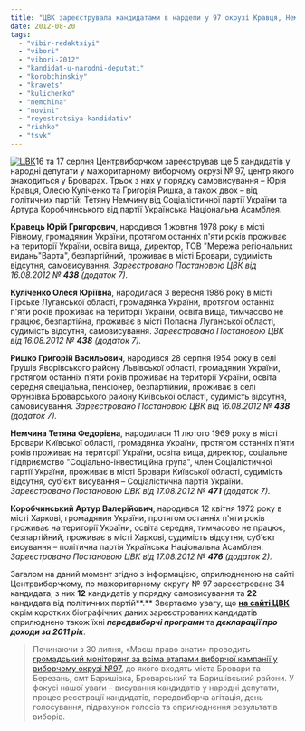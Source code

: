 ```yaml
---
title: "ЦВК зареєструвала кандидатами в нардепи у 97 окрузі Кравця, Немчину, Куліченко, Ришка та Коробчинського"
date: 2012-08-20
tags: 
  - "vibir-redaktsiyi"
  - "vibori"
  - "vibori-2012"
  - "kandidat-u-narodni-deputati"
  - "korobchinskiy"
  - "kravets"
  - "kulichenko"
  - "nemchina"
  - "novini"
  - "reyestratsiya-kandidativ"
  - "rishko"
  - "tsvk"
---
```


[![](https://mpz.brovary.org/wp-content/uploads/2012/08/TSVK.jpg "ЦВК")](https://mpz.brovary.org/wp-content/uploads/2012/08/TSVK.jpg)16 та 17 серпня Центрвиборчком зареєстрував ще 5 кандидатів у народні депутати у мажоритарному виборчому окрузі № 97, центр якого знаходиться у Броварах. Трьох з них у порядку самовисування – Юрія Кравця, Олесю Куліченко та Григорія Ришка, а також двох – від політичних партій: Тетяну Немчину від Соціалістичної партії України та Артура Коробчинського від партії Українська Національна Асамблея.

**Кравець Юрій Григорович**, народився 1 жовтня 1978 року в місті Рівному, громадянин України, протягом останніх п'яти років проживає на території України, освіта вища, директор, ТОВ "Мережа регіональних видань"Варта", безпартійний, проживає в місті Бровари, судимість відсутня, самовисування. _Зареєстровано Постановою ЦВК від 16.08.2012 № **438** (додаток 7)._    

**Куліченко Олеся Юріївна**, народилася 3 вересня 1986 року в місті Гірське Луганської області, громадянка України, протягом останніх п'яти років проживає на території України, освіта вища, тимчасово не працює, безпартійнa, проживає в місті Попасна Луганської області, судимість відсутня, самовисування. _Зареєстровано Постановою ЦВК від 16.08.2012 № **438** (додаток 7)._        

**Ришко Григорій Васильович**, народився 28 серпня 1954 року в селі Грушів Яворівського району Львівської області, громадянин України, протягом останніх п'яти років проживає на території України, освіта середня спеціальна, пенсіонер, безпартійний, проживає в селі Фрунзівка Броварського району Київської області, судимість відсутня, самовисування. _Зареєстровано Постановою ЦВК від 16.08.2012 № **438** (додаток 7)._

**Немчина Тетяна Федорівна**, народилася 11 лютого 1969 року в місті Бровари Київської області, громадянка України, протягом останніх п'яти років проживає на території України, освіта вища, директор, соціальне підприємство "Соціально-інвестиційна група", член Соціалістичної партії України, проживає в місті Бровари Київської області, судимість відсутня, суб'єкт висування – Соціалістична партія України. _Зареєстровано Постановою ЦВК від 17.08.2012 № **471** (додаток 7)._     

**Коробчинський Артур Валерійович**, народився 12 квiтня 1972 року в місті Харкові, громадянин України, протягом останніх п'яти років проживає на території України, освіта середня, тимчасово не працює, безпартійний, проживає в місті Харкові, судимість відсутня, суб'єкт висування – політична партія Українська Національна Асамблея. _Зареєстровано Постановою ЦВК від 17.08.2012 № **476** (додаток 2)._       

Загалом на даний момент згідно з інформацією, оприлюдненою на сайті Центрвиборчкому, по мажоритарному округу № 97 зареєстровано 34 кандидата, з них **12** кандидатів у порядку самовисування та **22** кандидата від політичних партій**.** Звертаємо увагу, що **[на сайті ЦВК](http://www.cvk.gov.ua/pls/vnd2012/WP033?PT001F01=900&pf7331=97)** окрім коротких біографічних даних зареєстрованих кандидатів оприлюднено також їхні **_передвиборчі програми_** та **_декларації про доходи за 2011 рік_**.

> Починаючи з 30 липня, «Маєш право знати» проводить [громадський моніторинг за всіма етапами виборчої кампанії у виборчому окрузі №97](https://mpz.brovary.org/tag/vibori-2012/), до якого входять міста Бровари та Березань, смт Баришівка, Броварський та Баришівський райони. У фокусі нашої уваги – висування кандидатів у народні депутати, процес реєстрації кандидатів, передвиборча агітація, день голосування, підрахунок голосів та оприлюднення результатів виборів.
